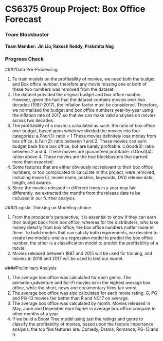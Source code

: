 # CS6375 Group Project: Box Office Forecast
### Team Blockbuster
#### Team Member: Jin Liu, Rakesh Reddy, Prakshita Nag

### Progress Check

####Data Pre-Processing
1. To train models on the profitability of movies, we need both the budget and Box office number, therefore any movie missing one or both of these two numbers was removed from the dataset.
2. The dataset provided the original budget and box office number. However, given the fact that the dataset contains movies over two decades (1997-2017), the inflation factor must be considered. Therefore, we normalized the budget and box office numbers year-by-year using the inflation rate of 2017, so that we can make valid analyses on movies across two decades.
3. The profitability of a movie is calculated as such: the ratio of box office over budget, based upon which we divided the movies into four categories:
a.Poor(1): ratio < 1 These movies definitely lose money from box office.
b.Fair(2): ratio between 1 and 2. These movies can earn budget back from box office, but are barely profitable.
c.Good(3): ratio between 2 and 4. These movies are guaranteed profitable.
d.Great(4): ration above 4. These movies are the true blockbusters that earned more than expected.
4. Some features that are either obviously not relevant to their box office numbers, or too complicated to calculate in this project, were removed, including movie ID, movie name, posters, keywords, DVD release date, length, and awards.
5. Since the movies released in different times in a year may fair differently, we extracted the months from the release date to be included in our further analysis.

####Logistic Thinking on Modeling choice
1. From the producer's perspective, it is essential to know if they can earn their budget back from box office, whereas for the distributers, who take money directly from box office, the box office numbers matter more to them. To build models that can satisfy both requirements, we decided to create two models: one is a regression model to predict the box office number, the other is a classification model to predict the profitability of a movie.
2. Movies released between 1997 and 2015 will be used for training, and movies in 2016 and 2017 will be used to test our model.

####Preliminary Analysis
1. The average box office was calculated for each genre. The animation,adventure and Sci-Fi movies earn the highest average box office, while the short, news and documentary films fair worst.
2. The average box office was also calculated for each movie rating. G, PG and PG-13 movies fair better than R and NC17 on average.
3. The average box office was calculated by month. Movies released in May, June and December earn higher in average box office compare to other months of a year.
4. If we build a Boost Tree model using just the ratings and genre to classify the profitability of movies, based upon the feature importance analysis, the top five features are: Comedy, Drama, Romance, PG-13 and R.

